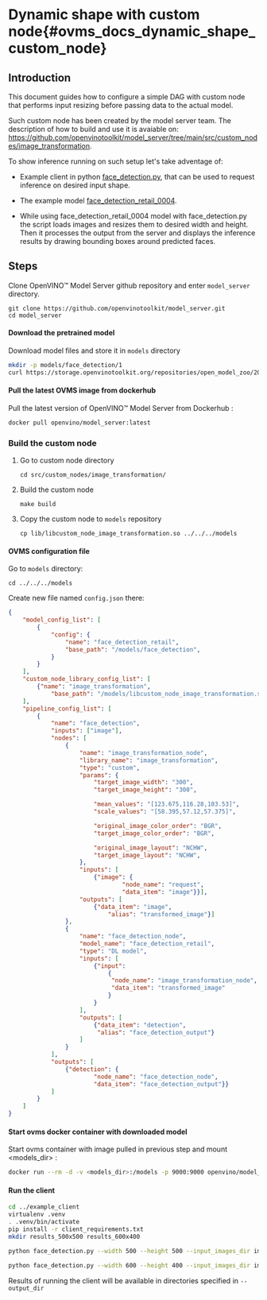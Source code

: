 # Dynamic shape with custom node{#ovms_docs_dynamic_shape_custom_node}

## Introduction
This document guides how to configure a simple DAG with custom node that performs input resizing before passing data to the actual model. 

Such custom node has been created by the model server team. The description of how to build and use it is avaiable on: https://github.com/openvinotoolkit/model_server/tree/main/src/custom_nodes/image_transformation.


To show inference running on such setup let's take adventage of:

- Example client in python [face_detection.py](https://github.com/openvinotoolkit/model_server/blob/main/example_client/face_detection.py), that can be used to request inference on desired input shape.

- The example model [face_detection_retail_0004](https://docs.openvinotoolkit.org/2021.4/omz_models_model_face_detection_retail_0004.html).

- While using face_detection_retail_0004 model with face_detection.py the script loads images and resizes them to desired width and height. Then it processes the output from the server and displays the inference results by drawing bounding boxes around predicted faces. 

## Steps
Clone OpenVINO&trade; Model Server github repository and enter `model_server` directory.
```
git clone https://github.com/openvinotoolkit/model_server.git
cd model_server
```

#### Download the pretrained model
Download model files and store it in `models` directory
```Bash
mkdir -p models/face_detection/1
curl https://storage.openvinotoolkit.org/repositories/open_model_zoo/2021.4/models_bin/3/face-detection-retail-0004/FP32/face-detection-retail-0004.bin https://storage.openvinotoolkit.org/repositories/open_model_zoo/2021.4/models_bin/3/face-detection-retail-0004/FP32/face-detection-retail-0004.xml -o models/face_detection/1/face-detection-retail-0004.bin -o models/face_detection/1/face-detection-retail-0004.xml
```

#### Pull the latest OVMS image from dockerhub
Pull the latest version of OpenVINO&trade; Model Server from Dockerhub :
```Bash
docker pull openvino/model_server:latest
```

### Build the custom node

1. Go to custom node directory
    ```
    cd src/custom_nodes/image_transformation/
    ``` 

3. Build the custom node
    ```
    make build
    ```

4. Copy the custom node to `models` repository
    ```
    cp lib/libcustom_node_image_transformation.so ../../../models
    ```

#### OVMS configuration file
Go to `models` directory:
```
cd ../../../models
```

Create new file named `config.json` there:
```json
{
    "model_config_list": [
        {
            "config": {
                "name": "face_detection_retail",
                "base_path": "/models/face_detection",
            }
        }
    ],
    "custom_node_library_config_list": [
        {"name": "image_transformation",
            "base_path": "/models/libcustom_node_image_transformation.so"}
    ],
    "pipeline_config_list": [
        {
            "name": "face_detection",
            "inputs": ["image"],
            "nodes": [
                {
                    "name": "image_transformation_node",
                    "library_name": "image_transformation",
                    "type": "custom",
                    "params": {
                        "target_image_width": "300",
                        "target_image_height": "300",

                        "mean_values": "[123.675,116.28,103.53]",
                        "scale_values": "[58.395,57.12,57.375]",

                        "original_image_color_order": "BGR",
                        "target_image_color_order": "BGR",

                        "original_image_layout": "NCHW",
                        "target_image_layout": "NCHW",
                    },
                    "inputs": [
                        {"image": {
                                "node_name": "request",
                                "data_item": "image"}}],
                    "outputs": [
                        {"data_item": "image",
                            "alias": "transformed_image"}]
                },
                {
                    "name": "face_detection_node",
                    "model_name": "face_detection_retail",
                    "type": "DL model",
                    "inputs": [
                        {"input": 
                            {
                             "node_name": "image_transformation_node",
                             "data_item": "transformed_image"
                            }
                        }
                    ],
                    "outputs": [
                        {"data_item": "detection",
                         "alias": "face_detection_output"}
                    ]
                }
            ],
            "outputs": [
                {"detection": {
                        "node_name": "face_detection_node",
                        "data_item": "face_detection_output"}}
            ]
        }
    ]
}
```

#### Start ovms docker container with downloaded model
Start ovms container with image pulled in previous step and mount <models_dir> :
```Bash
docker run --rm -d -v <models_dir>:/models -p 9000:9000 openvino/model_server:latest --config_path /models/config.json --port 9000
```

#### Run the client
```Bash
cd ../example_client
virtualenv .venv
. .venv/bin/activate
pip install -r client_requirements.txt
mkdir results_500x500 results_600x400

python face_detection.py --width 500 --height 500 --input_images_dir images/people --output_dir results_500x500

python face_detection.py --width 600 --height 400 --input_images_dir images/people --output_dir results_600x400
```
Results of running the client will be available in directories specified in `--output_dir`